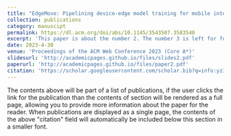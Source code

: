 ```yaml
---
title: "EdgeMove: Pipelining device-edge model training for mobile intelligence"
collection: publications
category: manuscipt
permalink: https://dl.acm.org/doi/abs/10.1145/3543507.3583540
excerpt: 'This paper is about the number 2. The number 3 is left for future work.'
date: 2023-4-30
venue: 'Proceedings of the ACM Web Conference 2023 (Core A*)'
slidesurl: 'http://academicpages.github.io/files/slides2.pdf'
paperurl: 'http://academicpages.github.io/files/paper2.pdf'
citation: 'https://scholar.googleusercontent.com/scholar.bib?q=info:yz3H2E_w388J:scholar.google.com/&output=citation&scisdr=CgLNT0f7ELXU8Qn1xs4:AAZF9b8AAAAAaMzz3s5PaZrcgKmAVIWhuw4pTXA&scisig=AAZF9b8AAAAAaMzz3ii5qsRwSVIllQuaoyFLKaI&scisf=4&ct=citation&cd=-1&hl=en&scfhb=1'
---
```


The contents above will be part of a list of publications, if the user clicks the link for the publication than the contents of section will be rendered as a full page, allowing you to provide more information about the paper for the reader. When publications are displayed as a single page, the contents of the above "citation" field will automatically be included below this section in a smaller font.
